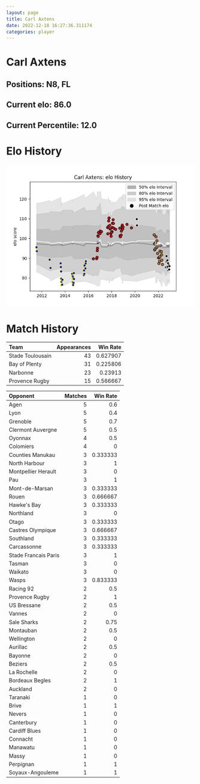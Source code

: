 ```yaml
---  
layout: page  
title: Carl Axtens  
date: 2022-12-18 16:27:36.311174  
categories: player  
---
```

# Carl Axtens

## Positions: N8, FL

## Current elo: 86.0

## Current Percentile: 12.0

# Elo History


![elo history](history_CarlAxtens.png)
# Match History


| Team             |   Appearances |   Win Rate |
|:-----------------|--------------:|-----------:|
| Stade Toulousain |            43 |   0.627907 |
| Bay of Plenty    |            31 |   0.225806 |
| Narbonne         |            23 |   0.23913  |
| Provence Rugby   |            15 |   0.566667 |

| Opponent             |   Matches |   Win Rate |
|:---------------------|----------:|-----------:|
| Agen                 |         5 |   0.6      |
| Lyon                 |         5 |   0.4      |
| Grenoble             |         5 |   0.7      |
| Clermont Auvergne    |         5 |   0.5      |
| Oyonnax              |         4 |   0.5      |
| Colomiers            |         4 |   0        |
| Counties Manukau     |         3 |   0.333333 |
| North Harbour        |         3 |   1        |
| Montpellier Herault  |         3 |   0        |
| Pau                  |         3 |   1        |
| Mont-de-Marsan       |         3 |   0.333333 |
| Rouen                |         3 |   0.666667 |
| Hawke's Bay          |         3 |   0.333333 |
| Northland            |         3 |   0        |
| Otago                |         3 |   0.333333 |
| Castres Olympique    |         3 |   0.666667 |
| Southland            |         3 |   0.333333 |
| Carcassonne          |         3 |   0.333333 |
| Stade Francais Paris |         3 |   1        |
| Tasman               |         3 |   0        |
| Waikato              |         3 |   0        |
| Wasps                |         3 |   0.833333 |
| Racing 92            |         2 |   0.5      |
| Provence Rugby       |         2 |   1        |
| US Bressane          |         2 |   0.5      |
| Vannes               |         2 |   0        |
| Sale Sharks          |         2 |   0.75     |
| Montauban            |         2 |   0.5      |
| Wellington           |         2 |   0        |
| Aurillac             |         2 |   0.5      |
| Bayonne              |         2 |   0        |
| Beziers              |         2 |   0.5      |
| La Rochelle          |         2 |   0        |
| Bordeaux Begles      |         2 |   1        |
| Auckland             |         2 |   0        |
| Taranaki             |         1 |   0        |
| Brive                |         1 |   1        |
| Nevers               |         1 |   0        |
| Canterbury           |         1 |   0        |
| Cardiff Blues        |         1 |   0        |
| Connacht             |         1 |   0        |
| Manawatu             |         1 |   0        |
| Massy                |         1 |   0        |
| Perpignan            |         1 |   1        |
| Soyaux-Angouleme     |         1 |   1        |